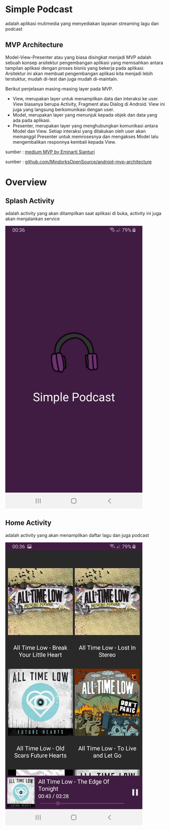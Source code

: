 # Simple Podcast

adalah aplikasi mutimedia yang menyediakan layanan streaming lagu dan podcast


## MVP Architecture

Model-View-Presenter atau yang biasa disingkat menjadi MVP adalah sebuah konsep arsitektur pengembangan aplikasi yang memisahkan antara tampilan aplikasi dengan proses bisnis yang bekerja pada aplikasi. Arsitektur ini akan membuat pengembangan aplikasi kita menjadi lebih terstuktur, mudah di-test dan juga mudah di-maintain.

Berikut penjelasan masing-masing layer pada MVP.
- View, merupakan layer untuk menampilkan data dan interaksi ke user. View biasanya berupa Activity, Fragment atau Dialog di Android. View ini juga yang langsung berkomunikasi dengan user.
- Model, merupakan layer yang menunjuk kepada objek dan data yang ada pada aplikasi.
- Presenter, merupakan layer yang menghubungkan komunikasi antara Model dan View. Setiap interaksi yang dilakukan oleh user akan memanggil Presenter untuk memrosesnya dan mengakses Model lalu mengembalikan responnya kembali kepada View.


sumber : [medium MVP by Eminarti Sianturi
](https://medium.com/easyread/android-mvp-series-membangun-aplikasi-android-dengan-arsitektur-mvp-fbf1f77ecaec)

sumber : [github.com/MindorksOpenSource/android-mvp-architecture](https://github.com/MindorksOpenSource/android-mvp-architecture)


 

# Overview



## Splash Activity

adalah activity yang akan ditampilkan saat aplikasi di buka,
activity ini juga akan menjalankan service 

![GitHub Logo](/design/app_1_small.png) 




## Home Activity

adalah activity yang akan menampilkan daftar lagu dan juga podcast

![GitHub Logo](/design/app_2_small.png) 



